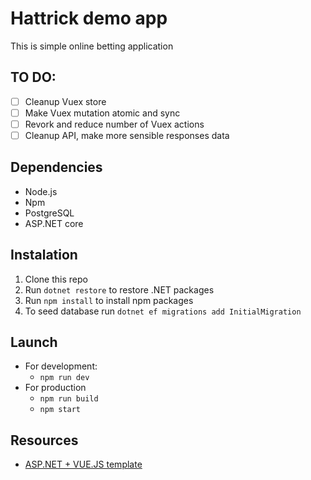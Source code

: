 # Hattrick demo app

This is simple online betting application

## TO DO:
- [ ] Cleanup Vuex store
- [ ] Make Vuex mutation atomic and sync
- [ ] Revork and reduce number of Vuex actions
- [ ] Cleanup API, make more sensible responses data

## Dependencies

- Node.js
- Npm
- PostgreSQL
- ASP.NET core

## Instalation

1. Clone this repo
2. Run `dotnet restore` to restore .NET packages
3. Run `npm install` to install npm packages
4. To seed database run `dotnet ef migrations add InitialMigration`

## Launch

- For development:
    - `npm run dev`
- For production
    - `npm run build`
    - `npm start`

## Resources

- [ASP.NET + VUE.JS template](https://github.com/MarkPieszak/aspnetcore-Vue-starter)
